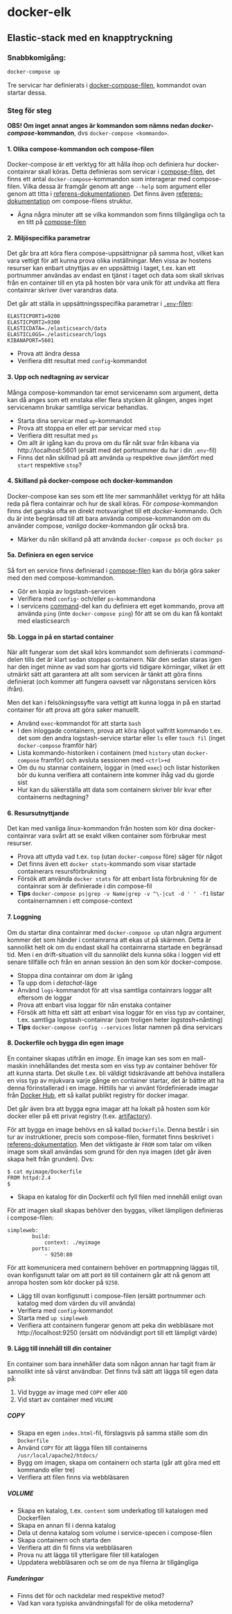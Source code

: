 # docker-elk
## Elastic-stack med en knapptryckning

### Snabbkomigång:

```bash
docker-compose up
```
Tre servicar har definierats i [docker-compose-filen](docker-compose.yml), kommandot ovan startar dessa.

### Steg för steg
**OBS! Om inget annat anges är kommandon som nämns nedan _docker-compose_-kommandon**, dvs `docker-compose <kommando>`.

#### 1. Olika compose-kommandon och compose-filen
Docker-compose är ett verktyg för att hålla ihop och definiera hur docker-containrar skall köras. Detta definieras som servicar i [compose-filen](docker-compose.yml), det finns ett antal `docker-compose`-kommandon som interagerar med compose-filen. Vilka dessa är framgår genom att ange `--help` som argument eller genom att titta i [referens-dokumentationen](https://docs.docker.com/compose/reference/). Det finns även [referens-dokumentation](https://docs.docker.com/compose/compose-file/compose-file-v2/) om compose-filens struktur.
- Ägna några minuter att se vilka kommandon som finns tillgängliga och ta en titt på [compose-filen](docker-compose.yml)

#### 2. Miljöspecifika parametrar
Det går bra att köra flera compose-uppsättnignar på samma host, vilket kan vara vettigt för att kunna prova olika inställningar. Men vissa av hostens resurser kan enbart utnyttjas av en uppsättnig i taget, t.ex. kan ett portnummer användas av endast en tjänst i taget och data som skall skrivas från en container till en yta på hosten bör vara unik för att undvika att flera containrar skriver över varandras data.

Det går att ställa in uppsättningsspecifika parametrar i [`.env`-filen](.env):
```
ELASTICPORT1=9200
ELASTICPORT2=9300
ELASTICDATA=./elasticsearch/data
ELASTICLOGS=./elasticsearch/logs
KIBANAPORT=5601
```
- Prova att ändra dessa
- Verifiera ditt resultat med `config`-kommandot

#### 3. Upp och nedtagning av servicar
Många compose-kommandon tar emot servicenamn som argument, detta kan då anges som ett enstaka eller flera stycken åt gången, anges inget servicenamn brukar samtliga servicar behandlas.
- Starta dina servicar med `up`-kommandot
- Prova att stoppa en eller ett par servicar med `stop`
- Verifiera ditt resultat med `ps`
- Om allt är igång kan du prova om du får nåt svar från kibana via http://localhost:5601 (ersätt med det portnummer du har i din `.env`-fil)
- Finns det nån skillnad på att använda `up` respektive `down` jämfört med `start` respektive `stop`?

#### 4. Skilland på docker-compose och docker-kommandon
Docker-compose kan ses som ett lite mer sammanhållet verktyg för att hålla reda på flera containrar och hur de skall köras. För _compose_-kommandon finns det ganska ofta en direkt motsvarighet till ett _docker_-kommando. Och du är inte begränsad till att bara använda compose-kommandon om du använder compose, _vanliga_ docker-kommandon går också bra.
- Märker du nån skilland på att använda `docker-compose ps` och `docker ps`

#### 5a. Definiera en egen service
Så fort en service finns definierad i [compose-filen](docker-compose.yml) kan du börja göra saker med den med compose-kommandon.
- Gör en kopia av logstash-servicen
- Verifiera med `config`- och/eller `ps`-kommandona
- I servicens [command](https://docs.docker.com/compose/compose-file/compose-file-v2/#command)-del kan du definiera ett eget kommando, prova att använda `ping` (inte `docker-compose ping`) för att se om du kan få kontakt med elasticsearch

#### 5b. Logga in på en startad container
När allt fungerar som det skall körs kommandot som definierats i _command_-delen tills det är klart sedan stoppas containern. När den sedan staras igen har den inget minne av vad som har gjorts vid tidigare körningar, vilket är ett utmärkt sätt att  garantera att allt som servicen är tänkt att göra finns definierat (och kommer att fungera oavsett var någonstans servicen körs ifrån).

Men det kan i felsökningssyfte vara vettigt att kunna logga in på en startad container för att prova att göra saker manuellt.
- Använd `exec`-kommandot för att starta `bash`
- I den inloggade containern, prova att köra något valfritt kommando t.ex. det som den andra logstash-service startar eller `ls` eller `touch fil` (inget `docker-compose` framför här)
- Lista kommando-historiken i containern (med `history` utan `docker-compose` framför) och  avsluta sessionen med `<ctrl>+d`
- Om du nu stannar containern, loggar in (med `exec`) och listar historiken bör du kunna verifiera att containern inte kommer ihåg vad du gjorde sist
- Hur kan du säkerställa att data som containern skriver blir kvar efter containerns nedtagning?

#### 6. Resursutnyttjande
Det kan med vanliga _linux_-kommandon från hosten som kör dina docker-containrar vara svårt att se exakt vilken container som förbrukar mest resurser.
- Prova att uttyda vad t.ex. `top` (utan `docker-compose` före) säger för något
- Det finns även ett `docker stats`-kommando som visar startade containerars resursförbrukning
- Försök att använda `docker stats` för att enbart lista förbrukning för de containrar som är definierade i din compose-fil
 - **Tips** `docker-compose ps|grep -v Name|grep -v ^\-|cut -d ' ' -f1` listar containernamnen i ett compose-context


 #### 7. Loggning
 Om du startar dina containrar med `docker-compose up` utan några argument kommer det som händer i containrarna att ekas ut på skärmen. Detta är sannolikt helt ok om du endast skall ha containrarna startade en begränsad tid. Men i en drift-situation vill du sannolikt dels kunna söka i loggen vid ett senare tillfälle och från en annan session än den som kör docker-compose.
 - Stoppa dina containrar om dom är igång
 - Ta upp dom i _detachat_-läge
 - Använd `logs`-kommandot för att visa samtliga containrars loggar allt eftersom de loggar
 - Prova att enbart visa loggar för nån enstaka container
 - Försök att hitta ett sätt att enbart visa loggar för en viss typ av container, t.ex. samtliga logstash-containrar (som troligen heter _logstash_+nånting)
  - **Tips** `docker-compose config --services` listar namnen på dina servicars


#### 8. Dockerfile och bygga din egen image
En container skapas utifrån en _image_. En image kan ses som en mall-maskin innehållandes det mesta som en viss typ av container behöver för att kunna starta. Det skulle t.ex. bli väldigt tidskrävande att behöva installera en viss typ av mjukvara varje gånge en container startar, det är bättre att ha denna förinstallerad i en image. Hittills har vi använt fördefinierade imagar från [Docker Hub](https://hub.docker.com/), ett så kallat publikt registry för docker imagar.

Det går även bra att bygga egna imagar att ha lokalt på hosten som kör docker eller på ett privat registry (t.ex. [artifactory](https://www.jfrog.com/confluence/display/RTF/Docker+Registry)).

För att bygga en image behövs en så kallad `Dockerfile`. Denna består i sin tur av instruktioner, precis som compose-filen, formatet finns beskrivet i [referens-dokumentation](https://docs.docker.com/engine/reference/builder/). Men det viktigaste är `FROM` som talar om vilken image som skall användas som grund för den nya imagen (det går även skapa helt från grunden). Dvs:

```
$ cat myimage/Dockerfile
FROM httpd:2.4
$
```

- Skapa en katalog för din Dockerfil och fyll filen med innehåll enligt ovan

För att imagen skall skapas behöver den byggas, vilket lämpligen definieras i compose-filen:

```
simpleweb:
        build:
            context: ./myimage
        ports:
            - 9250:80
```

För att kommunicera med containern behöver en portmappning läggas till, ovan konfigsnutt talar om att port `80` till containern går att nå genom att anropa hosten som kör docker på `9250`.

- Lägg till ovan konfigsnutt i compose-filen (ersätt portnummer och katalog med dom värden du vill använda)
- Verifiera med `config`-kommandot
- Starta med `up simpleweb`
- Verifiera att containern fungerar genom att peka din webbläsare mot http://localhost:9250 (ersätt om nödvändigt port till ett lämpligt värde)

#### 9. Lägg till innehåll till din container
En container som bara innehåller data som någon annan har tagit fram är sannolikt inte så värst användbar. Det finns två sätt att lägga till egen data på:
1. Vid bygge av image med `COPY` eller `ADD`
2. Vid start av container med `VOLUME`

##### COPY
- Skapa en egen `index.html`-fil, förslagsvis på samma ställe som din `Dockerfile`
- Använd `COPY` för att lägga filen till containerns `/usr/local/apache2/htdocs/`
- Bygg om imagen, skapa om containern och starta (går att göra med ett kommando eller tre)
- Verifiera att filen finns via webbläsaren

##### VOLUME
- Skapa en katalog, t.ex. `content` som underkatlog till katalogen med Dockerfilen
- Skapa en annan fil i denna katalog
- Dela ut denna katalog som volume i service-specen i compose-filen
- Skapa containern och starta den
- Verifiera att din fil finns via webbläsaren
- Prova nu att lägga till ytterligare filer till katalogen
- Uppdatera webbläsaren och se om de nya filerna är tillgängliga

##### Funderingar
- Finns det för och nackdelar med respektive metod?
- Vad kan vara typiska användningsfall för de olika metoderna?
